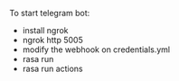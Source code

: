 To start telegram bot:
- install ngrok
- ngrok http 5005
- modify the webhook on credentials.yml
- rasa run
- rasa run actions
